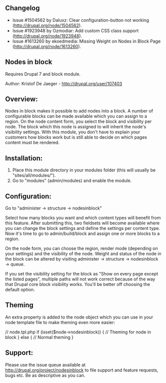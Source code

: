 Changelog
---------
- Issue #1504562 by Daluxz: Clear configuration-button not working (http://drupal.org/node/1504562).
- Issue #1923948 by Ozmodiar: Add custom CSS class support (http://drupal.org/node/1923948).
- Issue #1613260 by ekoedmedia: Missing Weight on Nodes in Block Page (http://drupal.org/node/1613260).

Nodes in block
--------------
Requires Drupal 7 and block module.

Author: Kristof De Jaeger - http://drupal.org/user/107403

Overview:
--------
Nodes in block makes it possible to add nodes into a block. A number of configurable 
blocks can be made available which you can assign to a region. On the node content form,
you select the block and visibility per node. The block which this node is assigned
to will inherit the node's visibility settings. With this module, you don't have to explain 
your customers how blocks work but is still able to decide on which pages content must be 
rendered.

Installation:
-------------
1. Place this module directory in your modules folder 
   (this will usually be "sites/all/modules/").
2. Go to "modules" (admin/modules) and enable the module.

Configuration:
--------------
Go to "administer -> structure -> nodesinblock" 

Select how many blocks you want and which content types will benefit from this feature. 
After submitting this, two fieldsets will become available where you can change the block 
settings and define the settings per content type. Now it's time to go to admin/build/block
and assign one or more blocks to a region.

On the node form, you can choose the region, render mode (depending on your settings)
and the visibility of the node. Weight and status of the node in the block can be altered
by visiting administer -> structure -> nodesinblock -> queue.

If you set the visibility setting for the block as "Show on every page except the listed pages", 
multiple paths will not work correct because of the way that Drupal core block visibility works. 
You'll be better off choosing the default option.

Theming
-------
An extra property is added to the node object which you can use in your node 
template file to make theming even more easier:

// node.tpl.php
if (isset($node->nodesinblock)) {
  // Theming for node in block
}
else {
  // Normal theming
}

Support:
--------
Please use the issue queue available at http://drupal.org/project/nodesinblock to
file support and feature requests, bugs etc. Be as descriptive as you can.
